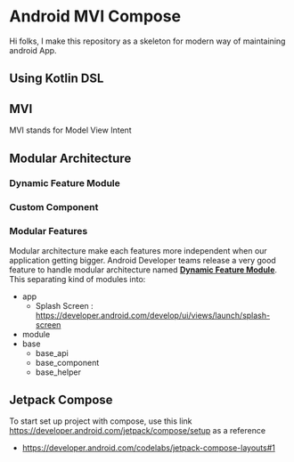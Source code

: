 # Android MVI Compose
Hi folks, I make this repository as a skeleton for modern way of maintaining android App. 

## Using Kotlin DSL

## MVI
MVI stands for Model View Intent

## Modular Architecture
### Dynamic Feature Module
### Custom Component
### Modular Features
Modular architecture make each features more independent when our application getting bigger. Android Developer teams release 
a very good feature to handle modular architecture named 
<b><a href="https://developer.android.com/guide/playcore/feature-delivery">Dynamic Feature Module</a></b>.
This separating kind of modules into: 
* app
  * Splash Screen : https://developer.android.com/develop/ui/views/launch/splash-screen
* module
* base
  * base_api
  * base_component
  * base_helper

###
## Jetpack Compose
To start set up project with compose, use this link https://developer.android.com/jetpack/compose/setup as a reference
* https://developer.android.com/codelabs/jetpack-compose-layouts#1
